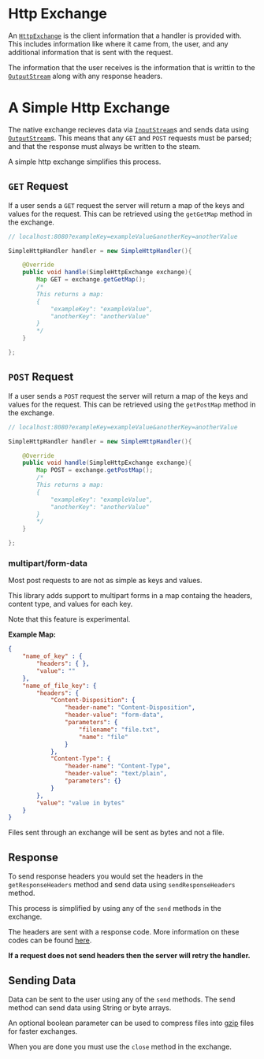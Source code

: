 # Http Exchange

An [`HttpExchange`](https://docs.oracle.com/en/java/javase/11/docs/api/jdk.httpserver/com/sun/net/httpserver/HttpExchange.html) is the client information that a handler is provided with.
This includes information like where it came from, the user, and any additional information that is sent with the request.


The information that the user receives is the information that is writtin to the [`OutputStream`](https://docs.oracle.com/en/java/javase/11/docs/api/jdk.httpserver/com/sun/net/httpserver/HttpExchange.html#getResponseBody()) along with any response headers.

<!-- simple http exchange -->
# A Simple Http Exchange

The native exchange recieves data via  [`InputStream`](https://docs.oracle.com/en/java/javase/11/docs/api/jdk.httpserver/com/sun/net/httpserver/HttpExchange.html#getRequestBody())s and sends data using [`OutputStream`](https://docs.oracle.com/en/java/javase/11/docs/api/jdk.httpserver/com/sun/net/httpserver/HttpExchange.html#getResponseBody())s. This means that any `GET` and `POST` requests must be parsed; and that the response must always be written to the steam.

A simple http exchange simplifies this process.

<!-- get -->
## `GET` Request

If a user sends a `GET` request the server will return a map of the keys and values for the request. This can be retrieved using the `getGetMap` method in the exchange.

```java
// localhost:8080?exampleKey=exampleValue&anotherKey=anotherValue

SimpleHttpHandler handler = new SimpleHttpHandler(){

    @Override
    public void handle(SimpleHttpExchange exchange){
        Map GET = exchange.getGetMap();
        /*
        This returns a map:
        {
            "exampleKey": "exampleValue",
            "anotherKey": "anotherValue"
        }
        */
    }

};
```

<!-- post -->
## `POST` Request


If a user sends a `POST` request the server will return a map of the keys and values for the request. This can be retrieved using the `getPostMap` method in the exchange.

```java
// localhost:8080?exampleKey=exampleValue&anotherKey=anotherValue

SimpleHttpHandler handler = new SimpleHttpHandler(){

    @Override
    public void handle(SimpleHttpExchange exchange){
        Map POST = exchange.getPostMap();
        /*
        This returns a map:
        {
            "exampleKey": "exampleValue",
            "anotherKey": "anotherValue"
        }
        */
    }

};
```

### multipart/form-data

Most post requests to are not as simple as keys and values.

This library adds support to multipart forms in a map containg the headers, content type, and values for each key.

Note that this feature is experimental.

**Example Map:**
```json
{
    "name_of_key" : {
        "headers": { },
        "value": ""
    },
    "name_of_file_key": {
        "headers": {
            "Content-Disposition": {
                "header-name": "Content-Disposition",
                "header-value": "form-data",
                "parameters": {
                    "filename": "file.txt",
                    "name": "file"
                }
            },
            "Content-Type": {
                "header-name": "Content-Type",
                "header-value": "text/plain",
                "parameters": {}
            }
        },
        "value": "value in bytes"
    }
}
```

Files sent through an exchange will be sent as bytes and not a file.

<!-- response -->
## Response

To send response headers you would set the headers in the `getResponseHeaders` method and send data using `sendResponseHeaders` method. 

This process is simplified by using any of the `send` methods in the exchange.

The headers are sent with a response code. More information on these codes can be found [here](https://www.iana.org/assignments/http-status-codes/http-status-codes.xhtml).

**If a request does not send headers then the server will retry the handler.**

<!-- send -->
## Sending Data

Data can be sent to the user using any of the `send` methods. The send method can send data using String or byte arrays.

An optional boolean parameter can be used to compress files into [gzip](https://en.wikipedia.org/wiki/Gzip) files for faster exchanges.

When you are done you must use the `close` method in the exchange.